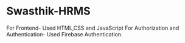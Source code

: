 # Swasthik-HRMS

For Frontend- Used HTML,CSS and JavaScript 
For Authorization and Authentication- Used Firebase Authentication.